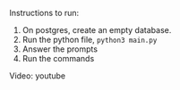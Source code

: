 Instructions to run:

1. On postgres, create an empty database.
2. Run the python file, `python3 main.py`
3. Answer the prompts
4. Run the commands

Video: youtube